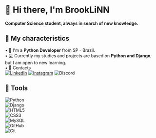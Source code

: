 # 📍 Hi there, I'm BrookLiNN 
**Computer Science student, always in search of new knowledge.**
<br />
## 🔎 My characteristics
• 🐍 I'm a **Python Developer** from SP - Brazil.<br />
• 💻 Currently my studies and projects are based on **Python and Django**, but I am open to new learning.<br />
• 📩 Contacts <br />
[![LinkedIn](https://img.shields.io/badge/linkedin-%230077B5.svg?style=for-the-badge&logo=linkedin&logoColor=white)](https://www.linkedin.com/in/allan-medeiros-495188233/)
[![Instagram](https://img.shields.io/badge/Instagram-%23E4405F.svg?style=for-the-badge&logo=Instagram&logoColor=white)](https://www.instagram.com/allanp2m/)
![Discord](https://img.shields.io/badge/brooklinn-%235865F2.svg?style=for-the-badge&logo=discord&logoColor=white)
<br />
## 🔨 Tools 
![Python](https://img.shields.io/badge/python-3670A0?style=for-the-badge&logo=python&logoColor=ffdd54)<br />
![Django](https://img.shields.io/badge/django-%23092E20.svg?style=for-the-badge&logo=django&logoColor=white)<br />
![HTML5](https://img.shields.io/badge/html5-%23E34F26.svg?style=for-the-badge&logo=html5&logoColor=white)<br />
![CSS3](https://img.shields.io/badge/css3-%231572B6.svg?style=for-the-badge&logo=css3&logoColor=white)<br />
![MySQL](https://img.shields.io/badge/mysql-%2300f.svg?style=for-the-badge&logo=mysql&logoColor=white)<br />
![GitHub](https://img.shields.io/badge/github-%23121011.svg?style=for-the-badge&logo=github&logoColor=white)<br />
![Git](https://img.shields.io/badge/git-%23F05033.svg?style=for-the-badge&logo=git&logoColor=white)<br />
